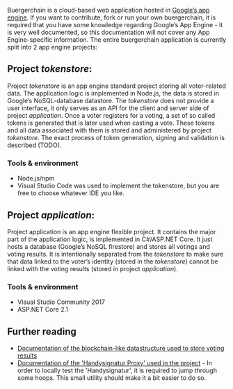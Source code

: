 Buergerchain is a cloud-based web application hosted in [Google’s app engine](https://cloud.google.com/appengine/). 
If you want to contribute, fork or run your own buergerchain, it is required that you have some knowledge regarding 
Google’s App Engine - it is very well documented, so this documentation will not cover any App Engine-specific information.
The entire buergerchain application is currently split into 2 app engine projects:

## Project *tokenstore*:
Project *tokenstore* is an app engine standard project storing all voter-related data. 
The application logic is implemented in Node.js, the data is stored in Google’s NoSQL-database datastore. 
The *tokenstore* does not provide a user interface, it only serves as an API for the client and server side of project *application*. 
Once a voter registers for a voting, a set of so called tokens is generated that is later used when casting a vote. 
These tokens and all data associated with them is stored and administered by project *tokenstore*. 
The exact process of token generation, signing and validation is described (TODO).

### Tools & environment
- Node.js/npm
- Visual Studio Code was used to implement the tokenstore, but you are free to choose whatever IDE you like.

## Project *application*:
Project application is an app engine flexible project. It contains the major part of the application logic, 
is implemented in C#/ASP.NET Core. It just hosts a database (Google’s NoSQL firestore) and stores all votings and voting results. 
It is intentionally separated from the *tokenstore* to make sure that data linked to the voter’s identity 
(stored in the *tokenstore*) cannot be linked with the voting results (stored in project *application*).

### Tools & environment
- Visual Studio Community 2017
- ASP.NET Core 2.1

## Further reading
- [Documentation of the blockchain-like datastructure used to store voting results](storage.md)
- [Documentation of the 'Handysignatur Proxy' used in the project](dev_support/README.md) - In order to locally test the 'Handysignatur', it is required to jump through some hoops. This small utility should make it a bit easier to do so.
